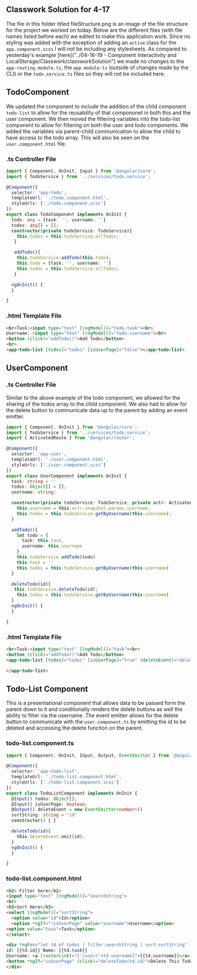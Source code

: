 ## Classwork Solution for 4-17
The file in this folder titled fileStructure.png is an image of the file structure for the project we worked on today. Below are the different files (with file names listed before each) we edited to make this application work. Since no styling was added with the exception of adding an `active` class for the `app.component.scss` I will not be including any stylesheets. As compared to yesterday's example [here]("../04-16-19 - Component Interactivity and LocalStorage/Classwork/classworkSolution") we made no changes to the `app-routing.module.ts`, the `app.module.ts` (outside of changes made by the CLI) or the `todo.service.ts` files so they will not be included here.


## TodoComponent
We updated the component to include the addition of the child component `todo-list` to allow for the reusability of that compononet in both this and the user component. We then moved the filtering variables into the todo-list component to allow for filtering on both the user and todo components. We added the variables via parent-child communication to allow the child to have access to the todo array. This will also be seen on the `user.component.html` file.
### .ts Controller File

``` typescript
import { Component, OnInit, Input } from '@angular/core';
import { TodoService } from '../services/todo.service';

@Component({
  selector: 'app-todo',
  templateUrl: './todo.component.html',
  styleUrls: ['./todo.component.scss']
})
export class TodoComponent implements OnInit {
  todo: any = {task: '', username: ''}
  todos: any[] = [];
  constructor(private todoService: TodoService){
    this.todos = this.todoService.allTodos;
   }

   addTodo(){
    this.todoService.addTodo(this.todo);
    this.todo = {task: '', username: ''}
    this.todos = this.todoService.allTodos;
   }

  ngOnInit() {
  }

}


```
### .html Template File

``` html
<br>Task:<input type="text" [(ngModel)]="todo.task"><br>
Username: <input type="text" [(ngModel)]="todo.username"><br>
<button (click)="addTodo()">Add Todo</button>
<br>
<app-todo-list [todos]="todos" [isUserPage]="false"></app-todo-list>
```

## UserComponent
### .ts Controller File
Similar to the above example of the todo component, we allowed for the sharing of the todos array to the child component. We also had to allow for the delete button to communicate data up to the parent by adding an event emitter.
``` typescript
import { Component, OnInit } from '@angular/core';
import { TodoService } from '../services/todo.service';
import { ActivatedRoute } from '@angular/router';

@Component({
  selector: 'app-user',
  templateUrl: './user.component.html',
  styleUrls: ['./user.component.scss']
})
export class UserComponent implements OnInit {
  task: string = ''
  todos: Object[] = [];
  username: string;

  constructor(private todoService: TodoService, private actr: ActivatedRoute) { 
    this.username = this.actr.snapshot.params.username;
    this.todos = this.todoService.getByUsername(this.username);
  }

  addTodo(){
    let todo = {
      task: this.task,
      username: this.username
    }
    this.todoService.addTodo(todo)
    this.task = ''
    this.todos = this.todoService.getByUsername(this.username)
  }

  deleteTodo(id){
   this.todoService.deleteTodo(id);
    this.todos = this.todoService.getByUsername(this.username)
  }
  ngOnInit() {
  }

}

```

### .html Template File
``` html
<br>Task:<input type="text" [(ngModel)]="task"><br>
<button (click)="addTodo()">Add Todo</button>
<app-todo-list [todos]="todos" [isUserPage]="true" (deleteEvent)="deleteTodo($event)">

</app-todo-list>
```
## Todo-List Component
This is a presentational component that allows data to be passed form the parent down to it and conditionally renders the delete buttons as well the ability to filter via the username. The event emitter allows for the delete button to communicate with the `user.component.ts` by emitting the id to be deleted and accessing the delete funciton on the parent.

### todo-list.component.ts
``` typescript
import { Component, OnInit, Input, Output, EventEmitter } from '@angular/core';

@Component({
  selector: 'app-todo-list',
  templateUrl: './todo-list.component.html',
  styleUrls: ['./todo-list.component.scss']
})
export class TodoListComponent implements OnInit {
  @Input() todos: Object[];
  @Input() isUserPage: boolean;
  @Output() deleteEvent = new EventEmitter<number>()
  sortString: string = "id"
  constructor() { }

  deleteTodo(id){
    this.deleteEvent.emit(id);
  }
  ngOnInit() {
  }

}

```

### todo-list.component.html
``` html
<h2> Filter here</h2>
<input type="text" [(ngModel)]="searchString">
<br>
<h3>Sort Here</h3>
<select [(ngModel)]="sortString">
  <option value="id">Id</option>
  <option *ngIf="!isUserPage" value="username">Username</option>
<option value="task">Task</option>
</select>

<div *ngFor="let td of todos | filter:searchString | sort:sortString" [class.incomplete]="!td.completed">
id: {{td.id}} Name: {{td.task}} 
Username: <a [routerLink]="['/user/'+td.username]">{{td.username}}</a> Completed: {{td.completed}}
<button *ngIf="isUserPage" (click)="deleteTodo(td.id)">Delete This Todo!!!!!!!!!!</button>
</div>

```